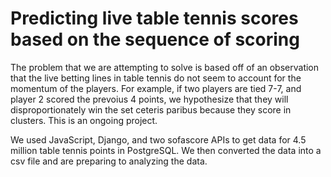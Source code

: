 # Predicting live table tennis scores based on the sequence of scoring

The problem that we are attempting to solve is based off of an observation that the live betting lines in table tennis do not seem to account for the momentum of the players. For example, if two players are tied 7-7, and player 2 scored the prevoius 4 points, we hypothesize that they will disproportionately win the set ceteris paribus because they score in clusters. This is an ongoing project.

We used JavaScript, Django, and two sofascore APIs to get data for 4.5 million table tennis points in PostgreSQL. We then converted the data into a csv file and are preparing to analyzing the data. 

